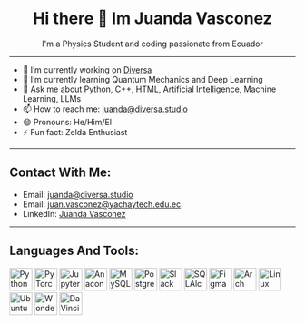 <h1 align="center">Hi there 👋 Im Juanda Vasconez</h1>

<p align="center">I'm a Physics Student and coding passionate from Ecuador</p>

---

- 🔭 I’m currently working on [Diversa](https://www.linkedin.com/company/diversa-ai?originalSubdomain=ec)
- 🌱 I’m currently learning Quantum Mechanics and Deep Learning
- 💬 Ask me about Python, C++, HTML, Artificial Intelligence, Machine Learning, LLMs
- 📫 How to reach me: juanda@diversa.studio
- 😄 Pronouns: He/Him/El
- ⚡ Fun fact: Zelda Enthusiast

---

## Contact With Me:
- Email: juanda@diversa.studio
- Email: juan.vasconez@yachaytech.edu.ec
- LinkedIn: [Juanda Vasconez](https://www.linkedin.com/in/juan-vasconez-546892110/)

---

## Languages And Tools:
<p align="left">
  <img src="https://cdn.simpleicons.org/python/3776AB" alt="Python" width="40" height="40"/>
  <img src="https://cdn.simpleicons.org/pytorch/EE4C2C" alt="PyTorch" width="40" height="40"/>
  <img src="https://cdn.simpleicons.org/jupyter/F37626" alt="Jupyter" width="40" height="40"/>
  <img src="https://cdn.simpleicons.org/anaconda/44A833" alt="Anaconda" width="40" height="40"/>
  <img src="https://cdn.simpleicons.org/mysql/4479A1" alt="MySQL" width="40" height="40"/>
  <img src="https://cdn.simpleicons.org/postgresql/4169E1" alt="PostgreSQL" width="40" height="40"/>
  <img src="https://cdn.simpleicons.org/slack/4A154B" alt="Slack" width="40" height="40"/>
  <img src="https://cdn.simpleicons.org/sqlalchemy/D71F00" alt="SQLAlchemy" width="40" height="40"/>
  <img src="https://cdn.simpleicons.org/figma/F24E1E" alt="Figma" width="40" height="40"/>
  <img src="https://cdn.simpleicons.org/archlinux/1793D1" alt="Arch Linux" width="40" height="40"/>
  <img src="https://cdn.simpleicons.org/linuxprofessionalinstitute/FCC624" alt="Linux Professional Institute" width="40" height="40"/>
  <img src="https://cdn.simpleicons.org/ubuntu/E95420" alt="Ubuntu" width="40" height="40"/>
  <img src="https://cdn.simpleicons.org/wondersharefilmora/02A9FF" alt="Wondershare Filmora" width="40" height="40"/>
  <img src="https://cdn.simpleicons.org/davinciresolve/000000" alt="DaVinci Resolve" width="40" height="40"/>
</p>
